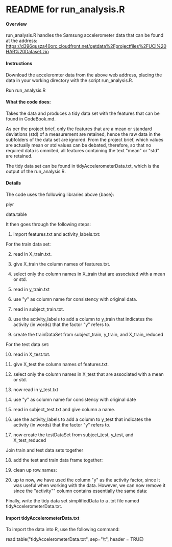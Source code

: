 # README for run_analysis.R

#### Overview

run_analysis.R handles the Samsung accelerometer data that can be found at the address:
https://d396qusza40orc.cloudfront.net/getdata%2Fprojectfiles%2FUCI%20HAR%20Dataset.zip

#### Instructions

Download the acceleromter data from the above web address, placing the data in your working directory with the script run_analysis.R.

Run run_analysis.R


#### What the code does:

Takes the data and produces a tidy data set with the features that can be found in CodeBook.md.

As per the project brief, only the features that are a mean or standard deviations (std) of a measurement are retained, hence the raw data in the subfolders of the data set are ignored. From the project brief, which values are actually mean or std values can be debated, therefore, so that no required data is ommited, all features containing the text "mean" or "std" are retained.

The tidy data set can be found in tidyAccelerometerData.txt, which is the output of the run_analysis.R.

#### Details

The code uses the following libraries above {base}:

plyr

data.table

It then goes through the following steps:

1. import features.txt and activity_labels.txt:

For the train data set:

2. read in X_train.txt.

3. give X_train the column names of features.txt.

4. select only the column names in X_train that are associated with a mean or std.

5. read in y_train.txt

6. use "y" as column name for consistency with original data.

7. read in subject_train.txt.

8. use the activity_labels to add a column to y_train that indicates the activity (in words) that the factor "y" refers to.

9. create the trainDataSet from subject_train, y_train, and X_train_reduced

For the test data set:

10. read in X_test.txt.

11. give X_test the column names of features.txt.

12. select only the column names in X_test that
are associated with a mean or std.

13. now read in y_test.txt

14. use "y" as column name for consistency with original date

15. read in subject_test.txt and give column a name.

16. use the activity_labels to add a column to y_test that indicates the activity (in words) that the factor "y" refers to.

17. now create the testDataSet from subject_test, y_test, and X_test_reduced

Join train and test data sets together

18. add the test and train data frame together:

19. clean up row.names:

20. up to now, we have used the column "y" as the activity factor, since it was useful when working with the data. However, we can now remove it since the "activity"" column contains essentially the same data:

Finally, write the tidy data set simplifiedData to a .txt file named tidyAccelerometerData.txt.

#### Import tidyAccelerometerData.txt

To import the data into R, use the following command:

read.table("tidyAccelerometerData.txt",
            sep="\t", header = TRUE)



